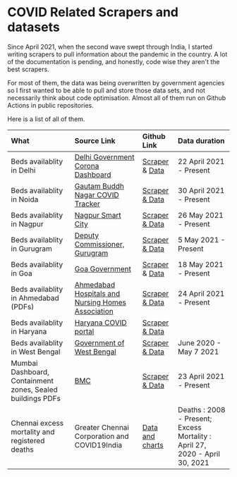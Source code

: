 # COVID Related Scrapers and datasets

Since April 2021, when the second wave swept through India, I started writing scrapers to pull information about the pandemic in the country. A lot of the documentation is pending, and honestly, code wise they aren't the best scrapers. 

For most of them, the data was being overwritten by government agencies so I first wanted to be able to pull and store those data sets, and not necessarily think about code optimisation. Almost all of them run on Github Actions in public repositories. 

Here is a list of all of them.

| What 	| Source Link | Github Link | Data duration |
|:--- |:--- |:--- |:--- |
| Beds availablity in Delhi | [Delhi Government Corona Dashboard](https://coronabeds.jantasamvad.org/) | [Scraper](https://github.com/gurmanbh/delhi-beds-scraper) & [Data](https://flatgithub.com/gurmanbh/delhi-beds-scraper?filename=data%2Fbeds-by-hospital-timeseries.csv)| 22 April 2021 - Present |
| Beds availablity in Noida | [Gautam Buddh Nagar COVID Tracker](https://gbncovidtracker.in/)| [Scraper & Data](https://github.com/gurmanbh/noida-beds-scraper) | 30 April 2021 - Present |
| Beds availablity in Nagpur | [Nagpur Smart City](https://nsscdcl.org/covidbeds/) | [Scraper & Data](https://github.com/gurmanbh/nagpur-beds-scraper) | 26 May 2021 - Present |
| Beds availablity in Gurugram | [Deputy Commissioner, Gurugram](https://covidggn.com/) |[Scraper & Data](https://github.com/gurmanbh/gurugram-beds-scraper) | 5 May 2021 - Present | 
| Beds availablity in Goa | [Goa Government](https://goaonline.gov.in/beds) | [Scraper](https://github.com/gurmanbh/goa-beds-scraper) & [Data](https://flatgithub.com/gurmanbh/goa-beds-scraper?filename=data%2Fcombined-data.csv)| 18 May 2021 - Present |
| Beds availablity in Ahmedabad (PDFs)| [Ahmedabad Hospitals and Nursing Homes Association](https://ahna.org.in/covid19.html) | [Scraper & Data](https://github.com/gurmanbh/ahmedabad-beds-scraper)| 24 April 2021 - Present |
| Beds availablity in Haryana| [Haryana COVID portal](https://coronaharyana.in/) | [Scraper & Data](https://github.com/gurmanbh/haryana-beds-scraper)| |
| Beds availablity in West Bengal | [Government of West Bengal](https://www.wbhealth.gov.in/)|[Scraper & Data](https://github.com/gurmanbh/wb-beds-scraper/) | June 2020 - May 7 2021 |
| Mumbai Dashboard, Containment zones, Sealed buildings PDFs | [BMC](https://stopcoronavirus.mcgm.gov.in/) | [Scraper & Data](https://github.com/gurmanbh/mumbai-pdf-scraper) | 23 April 2021 - Present |
| Chennai excess mortality and registered deaths | Greater Chennai Corporation and COVID19India | [Data and charts](https://github.com/gurmanbh/chennai-registered-deaths-excess-mortality) | Deaths : 2008 - Present; Excess Mortality : April 27, 2020 - April 30, 2021
